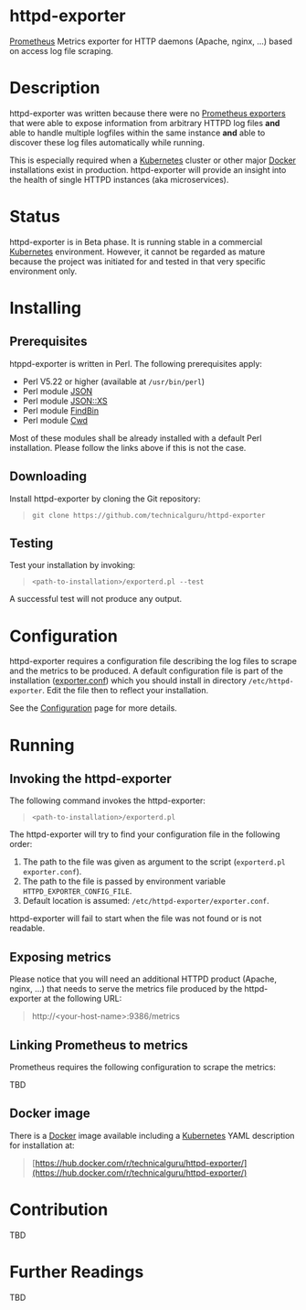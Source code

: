 # httpd-exporter
[Prometheus](https://prometheus.io/) Metrics exporter for HTTP daemons (Apache, nginx, ...) based on 
access log file scraping.

# Description
httpd-exporter was written because there were no [Prometheus exporters](https://prometheus.io/docs/instrumenting/exporters/)
that were able to expose information from arbitrary HTTPD log files **and** able to handle multiple logfiles 
within the same instance **and** able to discover these log files automatically while running.

This is especially required when a [Kubernetes](https://kubernetes.io/) cluster or other major [Docker](https://docker.io/) 
installations exist in production. httpd-exporter will provide an insight into the health of single HTTPD 
instances (aka microservices).

# Status
httpd-exporter is in Beta phase. It is running stable in a commercial [Kubernetes](https://kubernetes.io/)
environment. However, it cannot be regarded as mature because the project was initiated for and tested in that 
very specific environment only.

# Installing
## Prerequisites
htppd-exporter is written in Perl. The following prerequisites apply:

* Perl V5.22 or higher (available at `/usr/bin/perl`)
* Perl module [JSON](http://search.cpan.org/perldoc?JSON)
* Perl module [JSON::XS](http://search.cpan.org/~mlehmann/JSON-XS-3.04/XS.pm)
* Perl module [FindBin](https://perldoc.perl.org/FindBin.html)
* Perl module [Cwd](https://perldoc.perl.org/Cwd.html)

Most of these modules shall be already installed with a default Perl installation. Please follow the links above if this is not the case.

## Downloading
Install httpd-exporter by cloning the Git repository:

> `git clone https://github.com/technicalguru/httpd-exporter`

## Testing
Test your installation by invoking:

> `<path-to-installation>/exporterd.pl --test`

A successful test will not produce any output.

# Configuration
httpd-exporter requires a configuration file describing the log files to scrape and the metrics to be produced. A default configuration file
is part of the installation ([exporter.conf](exporter.conf)) which you should install in directory `/etc/httpd-exporter`. Edit the file then to reflect
your installation. 

See the [Configuration](CONFIGURATION.md) page for more details.

# Running
## Invoking the httpd-exporter
The following command invokes the httpd-exporter:

> `<path-to-installation>/exporterd.pl`

The httpd-exporter will try to find your configuration file in the following order:

1. The path to the file was given as argument to the script (`exporterd.pl exporter.conf`).
1. The path to the file is passed by environment variable `HTTPD_EXPORTER_CONFIG_FILE`.
1. Default location is assumed: `/etc/httpd-exporter/exporter.conf`.

httpd-exporter will fail to start when the file was not found or is not readable.

## Exposing metrics
Please notice that you will need an additional HTTPD product (Apache, nginx, ...) that needs to serve
the metrics file produced by the httpd-exporter at the following URL:

> http://&lt;your-host-name&gt;:9386/metrics

## Linking Prometheus to metrics
Prometheus requires the following configuration to scrape the metrics:

TBD

## Docker image
There is a [Docker](https://docker.io/) image available including a [Kubernetes](https://kubernetes.io/) 
YAML description for installation at:

> [https://hub.docker.com/r/technicalguru/httpd-exporter/](https://hub.docker.com/r/technicalguru/httpd-exporter/)

# Contribution

TBD

# Further Readings

TBD

